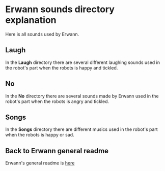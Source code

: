 
# Erwann sounds directory explanation

Here is all sounds used by Erwann.

## Laugh

In the **Laugh** directory there are several different laughing sounds used in the robot's part when the robots is happy and tickled.

## No

In the **No** directory there are several sounds made by Erwann used in the robot's part when the robots is angry and tickled.

## Songs

In the **Songs** directory there are different musics used in the robot's part when the robots is happy or sad.

## Back to Erwann general readme

Erwann's general readme is [here](../Readme.md)
